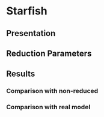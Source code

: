 # Starfish

## Presentation

## Reduction Parameters

## Results 

### Comparison with non-reduced

### Comparison with real model

